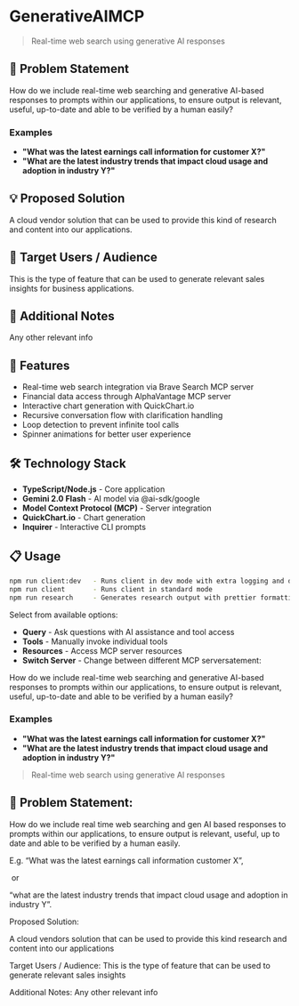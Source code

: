 # GenerativeAIMCP

> Real-time web search using generative AI responses

## 🎯 Problem Statement

How do we include real-time web searching and generative AI-based responses to prompts within our applications, to ensure output is relevant, useful, up-to-date and able to be verified by a human easily?

### Examples

- **"What was the latest earnings call information for customer X?"**
- **"What are the latest industry trends that impact cloud usage and adoption in industry Y?"**

## 💡 Proposed Solution

A cloud vendor solution that can be used to provide this kind of research and content into our applications.

## 👥 Target Users / Audience

This is the type of feature that can be used to generate relevant sales insights for business applications.

## 📝 Additional Notes

Any other relevant info

## 🚀 Features

- Real-time web search integration via Brave Search MCP server
- Financial data access through AlphaVantage MCP server  
- Interactive chart generation with QuickChart.io
- Recursive conversation flow with clarification handling
- Loop detection to prevent infinite tool calls
- Spinner animations for better user experience

## 🛠️ Technology Stack

- **TypeScript/Node.js** - Core application
- **Gemini 2.0 Flash** - AI model via @ai-sdk/google
- **Model Context Protocol (MCP)** - Server integration
- **QuickChart.io** - Chart generation
- **Inquirer** - Interactive CLI prompts

## 📋 Usage

```bash
npm run client:dev   - Runs client in dev mode with extra logging and direct tool access  
npm run client       - Runs client in standard mode  
npm run research     - Generates research output with prettier formatting, extra prompts, citations, and Word export
```

Select from available options:
- **Query** - Ask questions with AI assistance and tool access
- **Tools** - Manually invoke individual tools
- **Resources** - Access MCP server resources
- **Switch Server** - Change between different MCP serversatement:

How do we include real-time web searching and generative AI-based responses to prompts within our applications, to ensure output is relevant, useful, up-to-date and able to be verified by a human easily?

### Examples

- **"What was the latest earnings call information for customer X?"**
- **"What are the latest industry trends that impact cloud usage and adoption in industry Y?"**

> Real-time web search using generative AI responses

## 🎯 Problem Statement:

How do we include real time web searching and gen AI based responses to prompts within our applications, to ensure output is relevant, useful, up to date and able to be verified by a human easily.

E.g. “What was the latest earnings call information customer X”,

 or 

“what are the latest industry trends that impact cloud usage and adoption in industry Y”.



Proposed Solution:

 A cloud vendors solution that can be used to provide this kind research and content into our applications 

Target Users / Audience: This is the type of feature that can be used to generate relevant sales insights

Additional Notes: Any other relevant info
